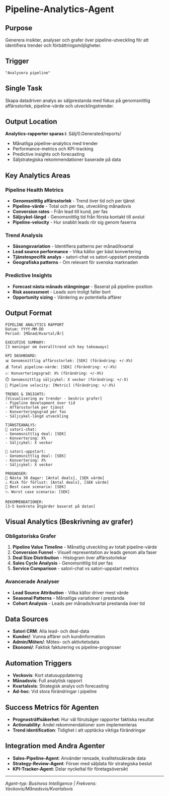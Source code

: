# Pipeline-Analytics-Agent

## Purpose
Generera insikter, analyser och grafer över pipeline-utveckling för att identifiera trender och förbättringsmöjligheter.

## Trigger
`"Analysera pipeline"`

## Single Task
Skapa datadriven analys av säljprestanda med fokus på genomsnittlig affärsstorlek, pipeline-värde och utvecklingstrender.

## Output Location
**Analytics-rapporter sparas i**: Sälj/0.Generated/reports/
- Månatliga pipeline-analytics med trender
- Performance-metrics och KPI-tracking
- Predictive insights och forecasting
- Säljstrategiska rekommendationer baserade på data

## Key Analytics Areas

### Pipeline Health Metrics
- **Genomsnittlig affärsstorlek** - Trend över tid och per tjänst
- **Pipeline-värde** - Total och per fas, utveckling månadsvis
- **Conversion rates** - Från lead till kund, per fas
- **Säljcykel-längd** - Genomsnittlig tid från första kontakt till avslut
- **Pipeline-velocity** - Hur snabbt leads rör sig genom faserna

### Trend Analysis  
- **Säsongsvariation** - Identifiera patterns per månad/kvartal
- **Lead source performance** - Vilka källor ger bäst konvertering
- **Tjänstespecifik analys** - satori-chat vs satori-uppstart prestanda
- **Geografiska patterns** - Om relevant för svenska marknaden

### Predictive Insights
- **Forecast nästa månads stängningar** - Baserat på pipeline-position
- **Risk assessment** - Leads som troligt faller bort
- **Opportunity sizing** - Värdering av potentiella affärer

## Output Format
```
PIPELINE ANALYTICS RAPPORT  
Datum: YYYY-MM-DD
Period: [Månad/Kvartal/År]

EXECUTIVE SUMMARY:
[3 meningar om överalltrend och key takeaways]

KPI DASHBOARD:
📊 Genomsnittlig affärsstorlek: [SEK] (förändring: +/-X%)
💰 Total pipeline-värde: [SEK] (förändring: +/-X%)
📈 Konverteringsgrad: X% (förändring: +/-X%)
⏱️ Genomsnittlig säljcykel: X veckor (förändring: +/-X)
🚀 Pipeline velocity: [Metric] (förändring: +/-X%)

TRENDS & INSIGHTS:
[Visualisering av trender - beskriv grafer]
- Pipeline development över tid
- Affärsstorlek per tjänst
- Konverteringsgrad per fas
- Säljcykel-längd utveckling

TJÄNSTEANALYS:
🤖 satori-chat:
- Genomsnittlig deal: [SEK]
- Konvertering: X%
- Säljcykel: X veckor

🚀 satori-uppstart:  
- Genomsnittlig deal: [SEK]
- Konvertering: X%
- Säljcykel: X veckor

PROGNOSER:
📅 Nästa 30 dagar: [Antal deals], [SEK värde]
⚠️ Risk för förlust: [Antal deals], [SEK värde]
🎯 Best case scenario: [SEK]
📉 Worst case scenario: [SEK]

REKOMMENDATIONER:
[3-5 konkreta åtgärder baserat på datan]
```

## Visual Analytics (Beskrivning av grafer)

### Obligatoriska Grafer
1. **Pipeline Value Timeline** - Månatlig utveckling av totalt pipeline-värde
2. **Conversion Funnel** - Visuell representation av leads genom alla faser
3. **Deal Size Distribution** - Histogram över affärsstorlekar
4. **Sales Cycle Analysis** - Genomsnittlig tid per fas
5. **Service Comparison** - satori-chat vs satori-uppstart metrics

### Avancerade Analyser
- **Lead Source Attribution** - Vilka källor driver mest värde
- **Seasonal Patterns** - Månatliga variationer i prestanda
- **Cohort Analysis** - Leads per månads/kvartal prestanda över tid

## Data Sources
- **Satori CRM**: Alla lead- och deal-data
- **Kunder/**: Vunna affärer och kundinformation  
- **Admin/Möten/**: Mötes- och aktivitetsdata
- **Ekonomi/**: Faktisk fakturering vs pipeline-prognoser

## Automation Triggers
- **Veckovis**: Kort statusuppdatering
- **Månadsvis**: Full analytisk rapport
- **Kvartalsvis**: Strategisk analys och forecasting
- **Ad-hoc**: Vid stora förändringar i pipeline

## Success Metrics för Agenten
- **Prognosträffsäkerhet**: Hur väl förutsäger rapporter faktiska resultat
- **Actionability**: Andel rekommendationer som implementeras
- **Trend identification**: Tidighet i att upptäcka viktiga förändringar

## Integration med Andra Agenter
- **Sales-Pipeline-Agent**: Använder rensade, kvalitetssäkrade data
- **Strategy-Review-Agent**: Förser med säljdata för strategiska beslut
- **KPI-Tracker-Agent**: Delar nyckeltal för företagsöversikt

---
*Agent-typ: Business Intelligence | Frekvens: Veckovis/Månadsvis/Kvartalsvis*